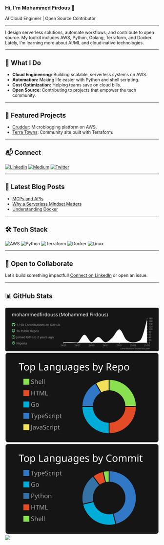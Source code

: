 ### Hi, I'm Mohammed Firdous 👋

AI Cloud Engineer | Open Source Contributor

---

I design serverless solutions, automate workflows, and contribute to open source. My toolkit includes AWS, Python, Golang, Terraform, and Docker. Lately, I’m learning more about AI/ML and cloud-native technologies.

---

## 🚀 What I Do

- **Cloud Engineering:** Building scalable, serverless systems on AWS.
- **Automation:** Making life easier with Python and shell scripting.
- **Cost Optimization:** Helping teams save on cloud bills.
- **Open Source:** Contributing to projects that empower the tech community.

---

## 🌟 Featured Projects

- [Cruddur](https://github.com/mohammedfirdouss/aws-bootcamp-cruddur-2023): Microblogging platform on AWS.
- [Terra Towns](https://github.com/mohammedfirdouss/terraform-beginner-bootcamp-2023): Community site built with Terraform.

---

## 📬 Connect

[![LinkedIn](https://img.shields.io/badge/LinkedIn-%230077B5.svg?logo=linkedin&logoColor=white)](https://www.linkedin.com/in/mohammedfirdousaraoye)
[![Medium](https://img.shields.io/badge/Medium-12100E?logo=medium&logoColor=white)](https://medium.com/@mohammedfirdousaraoye)
[![Twitter](https://img.shields.io/badge/Twitter-%231DA1F2.svg?logo=Twitter&logoColor=white)](https://twitter.com/iamfirdouss)

---

## 📝 Latest Blog Posts

<!-- BLOG-POST-LIST:START -->
- [MCPs and APIs](https://medium.com/@mohammedfirdousaraoye/mcps-and-apis-6d4d3559da63?source=rss-19706121782c------2)
- [Why a Serverless Mindset Matters](https://medium.com/@mohammedfirdousaraoye/why-a-serverless-mindset-matters-a0103642631a?source=rss-19706121782c------2)
- [Understanding Docker](https://medium.com/@mohammedfirdousaraoye/understanding-docker-fdfc1edf3bbd?source=rss-19706121782c------2)
<!-- BLOG-POST-LIST:END -->

---

## 🛠️ Tech Stack

![AWS](https://img.shields.io/badge/AWS-%23FF9900.svg?style=for-the-badge&logo=amazon-aws&logoColor=white)
![Python](https://img.shields.io/badge/python-3670A0?style=for-the-badge&logo=python&logoColor=ffdd54)
![Terraform](https://img.shields.io/badge/terraform-%235835CC.svg?style=for-the-badge&logo=terraform&logoColor=white)
![Docker](https://img.shields.io/badge/docker-%230db7ed.svg?style=for-the-badge&logo=docker&logoColor=white)
![Linux](https://img.shields.io/badge/Linux-FCC624?style=for-the-badge&logo=linux&logoColor=black)

---

## 🤝 Open to Collaborate

Let’s build something impactful! [Connect on LinkedIn](https://www.linkedin.com/in/mohammedfirdoussaraoye) or open an issue.

---

## 📊 GitHub Stats

[![](https://raw.githubusercontent.com/mohammedfirdouss/mohammedfirdouss/main/profile-summary-card-output/dark/0-profile-details.svg)](https://github.com/vn7n24fzkq/github-profile-summary-cards)
[![](https://raw.githubusercontent.com/mohammedfirdouss/mohammedfirdouss/main/profile-summary-card-output/dark/1-repos-per-language.svg)](https://github.com/vn7n24fzkq/github-profile-summary-cards)
[![](https://raw.githubusercontent.com/mohammedfirdouss/mohammedfirdouss/main/profile-summary-card-output/dark/2-most-commit-language.svg)](https://github.com/vn7n24fzkq/github-profile-summary-cards)
![](https://github-readme-streak-stats.herokuapp.com/?user=mohammedfirdouss&theme=dark&hide_border=false)<br/>

